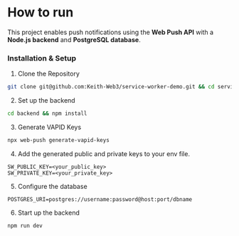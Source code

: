 # How to run

This project enables push notifications using the **Web Push API** with a **Node.js backend** and **PostgreSQL database**.

### **Installation & Setup**

1. Clone the Repository
```sh
git clone git@github.com:Keith-Web3/service-worker-demo.git && cd service-worker-demo
```
2. Set up the backend
```sh
cd backend && npm install
```
3. Generate VAPID Keys
```sh
npx web-push generate-vapid-keys
```
4. Add the generated public and private keys to your env file.
```env
SW_PUBLIC_KEY=<your_public_key>
SW_PRIVATE_KEY=<your_private_key>
```
5. Configure the database
```env
POSTGRES_URI=postgres://username:password@host:port/dbname
```
6. Start up the backend
```sh
npm run dev
```
